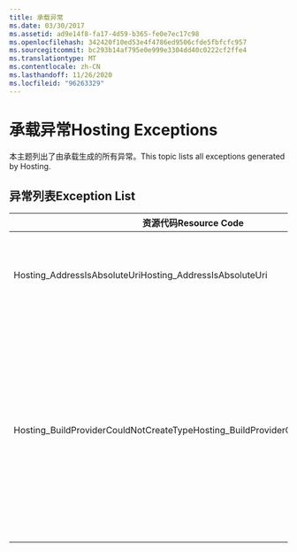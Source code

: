 ```yaml
---
title: 承载异常
ms.date: 03/30/2017
ms.assetid: ad9e14f8-fa17-4d59-b365-fe0e7ec17c98
ms.openlocfilehash: 342420f10ed53e4f4786ed9506cfde5fbfcfc957
ms.sourcegitcommit: bc293b14af795e0e999e3304dd40c0222cf2ffe4
ms.translationtype: MT
ms.contentlocale: zh-CN
ms.lasthandoff: 11/26/2020
ms.locfileid: "96263329"
---
```

# <a name="hosting-exceptions"></a><span data-ttu-id="ebfc1-102">承载异常</span><span class="sxs-lookup"><span data-stu-id="ebfc1-102">Hosting Exceptions</span></span>

<span data-ttu-id="ebfc1-103">本主题列出了由承载生成的所有异常。</span><span class="sxs-lookup"><span data-stu-id="ebfc1-103">This topic lists all exceptions generated by Hosting.</span></span>  
  
## <a name="exception-list"></a><span data-ttu-id="ebfc1-104">异常列表</span><span class="sxs-lookup"><span data-stu-id="ebfc1-104">Exception List</span></span>  
  
|<span data-ttu-id="ebfc1-105">资源代码</span><span class="sxs-lookup"><span data-stu-id="ebfc1-105">Resource Code</span></span>|<span data-ttu-id="ebfc1-106">资源字符串</span><span class="sxs-lookup"><span data-stu-id="ebfc1-106">Resource String</span></span>|  
|-------------------|---------------------|  
|<span data-ttu-id="ebfc1-107">Hosting_AddressIsAbsoluteUri</span><span class="sxs-lookup"><span data-stu-id="ebfc1-107">Hosting_AddressIsAbsoluteUri</span></span>|<span data-ttu-id="ebfc1-108">不允许完整的 URI。</span><span class="sxs-lookup"><span data-stu-id="ebfc1-108">The full URI is not allowed.</span></span> <span data-ttu-id="ebfc1-109">对于 ServiceHostingEnvironment.EnsureServiceAvailable API，不允许完整的 URI。</span><span class="sxs-lookup"><span data-stu-id="ebfc1-109">Full URIs are not allowed for the ServiceHostingEnvironment.EnsureServiceAvailable API.</span></span> <span data-ttu-id="ebfc1-110">对相应的服务使用虚拟路径。</span><span class="sxs-lookup"><span data-stu-id="ebfc1-110">Use a virtual path for the corresponding service.</span></span>|  
|<span data-ttu-id="ebfc1-111">Hosting_BuildProviderCouldNotCreateType</span><span class="sxs-lookup"><span data-stu-id="ebfc1-111">Hosting_BuildProviderCouldNotCreateType</span></span>|<span data-ttu-id="ebfc1-112">在服务编译期间，无法加载指定的 CLR 类型。</span><span class="sxs-lookup"><span data-stu-id="ebfc1-112">The specified CLR type cannot be loaded during service compilation.</span></span> <span data-ttu-id="ebfc1-113">验证此类型是否在应用程序的 \ App_Code 目录中的源文件中定义 \\ ，该文件包含在位于应用程序的 \bin 目录中的已编译程序集中， \\ 或存在于全局程序集缓存中安装的程序集内。</span><span class="sxs-lookup"><span data-stu-id="ebfc1-113">Verify that this type is either defined in a source file located in the application's \\\App_Code directory, contained in a compiled assembly located in the application's \\\bin directory, or present in an assembly installed in the Global Assembly Cache.</span></span> <span data-ttu-id="ebfc1-114">类型名区分大小写。</span><span class="sxs-lookup"><span data-stu-id="ebfc1-114">The type name is case-sensitive.</span></span> <span data-ttu-id="ebfc1-115">诸如 \\ \ App_Code 和 \bin 这样的目录 \\ 必须位于应用程序的根目录中。</span><span class="sxs-lookup"><span data-stu-id="ebfc1-115">The directories such as \\\App_Code and \\\bin must be located in the application's root directory.</span></span> <span data-ttu-id="ebfc1-116">\\\ App_Code 和 \\ \bin 目录不能嵌套在子目录中。</span><span class="sxs-lookup"><span data-stu-id="ebfc1-116">The \\\App_Code and \\\bin directories cannot be nested in subdirectories.</span></span>|
